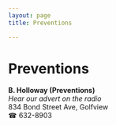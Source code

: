 ```yaml
---
layout: page 
title: Preventions

---
```



# Preventions


 **B. Holloway (Preventions)**  
_Hear our advert on the radio_  
834 Bond Street Ave, Golfview  
☎ 632-8903

